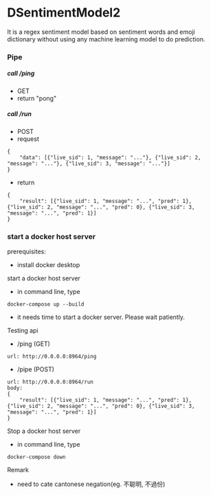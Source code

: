 # DSentimentModel2
It is a regex sentiment model based on sentiment words and emoji dictionary without using any machine learning model to do prediction.

### Pipe
##### call /ping
- GET 
- return "pong"

##### call /run
- POST
- request
```
{
    "data": [{"live_sid": 1, "message": "..."}, {"live_sid": 2, "message": "..."}, {"live_sid": 3, "message": "..."}]
}
```
- return
```
{
    "result": [{"live_sid": 1, "message": "...", "pred": 1}, {"live_sid": 2, "message": "...", "pred": 0}, {"live_sid": 3, "message": "...", "pred": 1}] 
}
```

### start a docker host server
prerequisites:
- install docker desktop

start a docker host server
- in command line, type 
```
docker-compose up --build
```
- it needs time to start a docker server. Please wait patiently.

Testing api
- /ping (GET)
```
url: http://0.0.0.0:8964/ping
```
- /pipe (POST)
```
url: http://0.0.0.0:8964/run
body: 
{
    "result": [{"live_sid": 1, "message": "...", "pred": 1}, {"live_sid": 2, "message": "...", "pred": 0}, {"live_sid": 3, "message": "...", "pred": 1}] 
}
```

Stop a docker host server
- in command line, type
```
docker-compose down
```

Remark
- need to cate cantonese negation(eg. 不聪明, 不過份)